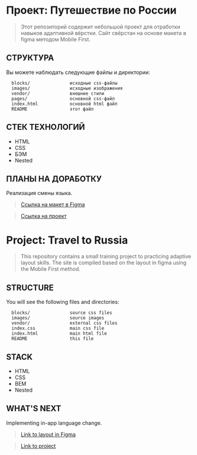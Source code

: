 # Проект: Путешествие по России

>  Этот репозиторий содержит небольшой проект для отработки навыков адаптивной вёрстки. Сайт свёрстан на основе макета в figma методом Mobile First.

СТРУКТУРА
------------

Вы можете наблюдать следующие файлы и директории:

      blocks/               исходные css-файлы
      images/               исходные изображения
      vendor/               внешние стили
      pages/                основной css-файл
      index.html            основной html файл
      README                этот файл

СТЕК ТЕХНОЛОГИЙ
------------

* HTML
* CSS
* БЭМ 
* Nested

ПЛАНЫ НА ДОРАБОТКУ
-----------

Реализация смены языка. 


>  [Ссылка на макет в Figma](https://www.figma.com/file/5S2WSbEFL6awjVWJ0NWL8Q/Sprint-3_-Russia-_-desktop-mobile?node-id=28503%3A0)

>  [Ссылка на проект](https://olimpieva.github.io/russian-travel/index.html)



# Project: Travel to Russia


> This repository contains a small training project to practicing adaptive layout skills. The site is compiled based on the layout in figma using the Mobile First method.

STRUCTURE
------------

You will see the following files and directories:

      blocks/               source css files
      images/               source images
      vendor/               external css files
      index.css             main css file
      index.html            main html file
      README                this file

STACK
------------

* HTML
* CSS
* BEM 
* Nested

WHAT'S NEXT
-----------

Implementing in-app language change.


>  [Link to layout in Figma](https://www.figma.com/file/5S2WSbEFL6awjVWJ0NWL8Q/Sprint-3_-Russia-_-desktop-mobile?node-id=28503%3A0)

>  [Link to project](https://olimpieva.github.io/russian-travel/index.html)